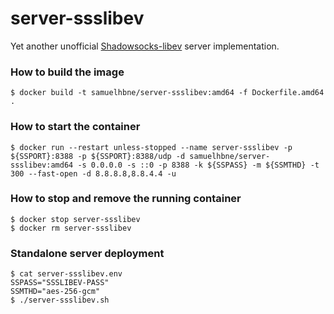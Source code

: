# server-ssslibev
Yet another unofficial [Shadowsocks-libev](https://github.com/shadowsocks/shadowsocks-libev) server implementation.

### How to build the image
```
$ docker build -t samuelhbne/server-ssslibev:amd64 -f Dockerfile.amd64 .
```

### How to start the container
```
$ docker run --restart unless-stopped --name server-ssslibev -p ${SSPORT}:8388 -p ${SSPORT}:8388/udp -d samuelhbne/server-ssslibev:amd64 -s 0.0.0.0 -s ::0 -p 8388 -k ${SSPASS} -m ${SSMTHD} -t 300 --fast-open -d 8.8.8.8,8.8.4.4 -u
```

### How to stop and remove the running container
```
$ docker stop server-ssslibev
$ docker rm server-ssslibev
```

### Standalone server deployment
```
$ cat server-ssslibev.env
SSPASS="SSSLIBEV-PASS"
SSMTHD="aes-256-gcm"
$ ./server-ssslibev.sh
```

